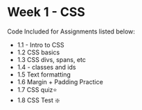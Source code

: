 # Week 1 - CSS 

Code Included for Assignments listed below:
- 1.1 - Intro to CSS
- 1.2 CSS basics
- 1.3 CSS divs, spans, etc
- 1.4 - classes and ids
- 1.5 Text formatting
- 1.6 Margin + Padding Practice
- 1.7 CSS quiz⭐️
- 1.8 CSS Test ❇️


